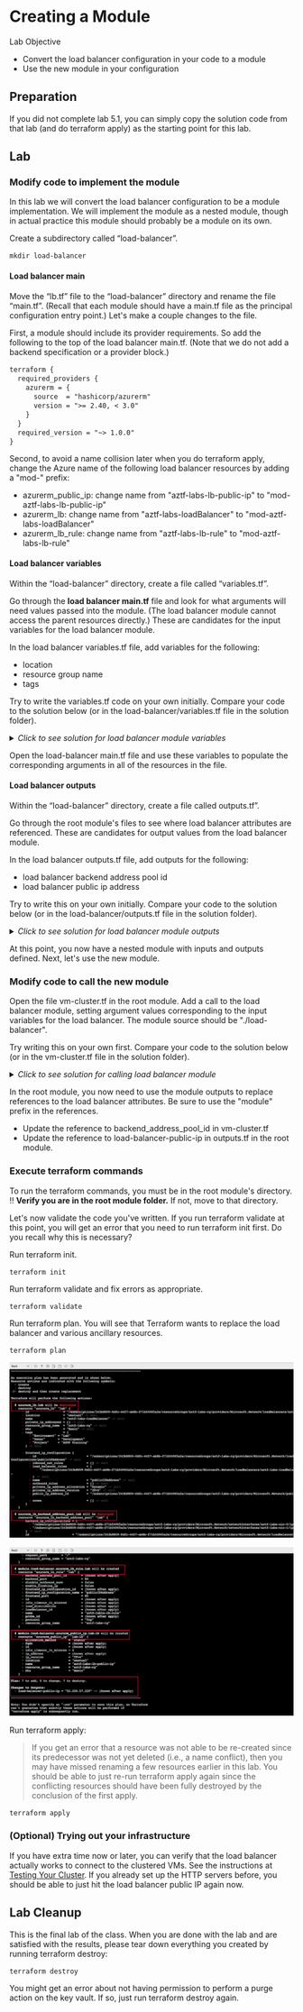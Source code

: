 # Creating a Module

Lab Objective
- Convert the load balancer configuration in your code to a module
- Use the new module in your configuration

## Preparation

If you did not complete lab 5.1, you can simply copy the solution code from that lab (and do terraform apply) as the starting point for this lab.

## Lab

### Modify code to implement the module

In this lab we will convert the load balancer configuration to be a module implementation.  We will implement the module as a nested module, though in actual practice this module should probably be a module on its own.

Create a subdirectory called “load-balancer”.
```
mkdir load-balancer
```

#### Load balancer main

Move the “lb.tf” file to the “load-balancer” directory and rename the file “main.tf”.  (Recall that each module should have a main.tf file as the principal configuration entry point.)  Let's make a couple changes to the file.

First, a module should include its provider requirements.  So add the following to the top of the load balancer main.tf.  (Note that we do not add a backend specification or a provider block.)
```
terraform {
  required_providers {
    azurerm = {
      source  = "hashicorp/azurerm"
      version = ">= 2.40, < 3.0"
    }
  }
  required_version = "~> 1.0.0"
}
```

Second, to avoid a name collision later when you do terraform apply, change the Azure name of the following load balancer resources by adding a "mod-" prefix:
  * azurerm_public_ip:  change name from "aztf-labs-lb-public-ip" to "mod-aztf-labs-lb-public-ip"
  * azurerm_lb: change name from "aztf-labs-loadBalancer" to "mod-aztf-labs-loadBalancer"
  * azurerm_lb_rule:  change name from "aztf-labs-lb-rule" to "mod-aztf-labs-lb-rule"

#### Load balancer variables

Within the “load-balancer” directory, create a file called “variables.tf”.

Go through the **load balancer main.tf** file and look for what arguments will need values passed into the module.  (The load balancer module cannot access the parent resources directly.)  These are candidates for the input variables for the load balancer module.

In the load balancer variables.tf file, add variables for the following:
  * location
  * resource group name
  * tags

Try to write the variables.tf code on your own initially. Compare your code to the solution below (or in the load-balancer/variables.tf file in the solution folder).

<details>

 _<summary>Click to see solution for load balancer module variables</summary>_

```
variable "location" {
  type = string
}

variable "resource_group_name" {
  type = string
}

variable "tags" {
  type = map(string)
}
```
</details>

Open the load-balancer main.tf file and use these variables to populate the corresponding arguments in all of the resources in the file.

#### Load balancer outputs

Within the “load-balancer” directory, create a file called outputs.tf”.

Go through the root module's files to see where load balancer attributes are referenced.  These are candidates for output values from the load balancer module.

In the load balancer outputs.tf file, add outputs for the following:
  * load balancer backend address pool id
  * load balancer public ip address

Try to write this on your own initially.  Compare your code to the solution below (or in the load-balancer/outputs.tf file in the solution folder).

<details>

 _<summary>Click to see solution for load balancer module outputs</summary>_

```
output "backend_address_pool_id" {
  value = azurerm_lb_backend_address_pool.lab.id
}

output "public_ip_address" {
  value = azurerm_public_ip.lab-lb.ip_address
}
```
</details>

At this point, you now have a nested module with inputs and outputs defined.  Next, let's use the new module.

### Modify code to call the new module

Open the file vm-cluster.tf in the root module.  Add a call to the load balancer module, setting argument values corresponding to the input variables for the load balancer.  The module source should be "./load-balancer".

Try writing this on your own first. Compare your code to the solution below (or in the vm-cluster.tf file in the solution folder).

<details>

 _<summary>Click to see solution for calling load balancer module</summary>_

```
module "load-balancer" {
  source = "./load-balancer"

  location            = local.region
  resource_group_name = azurerm_resource_group.lab.name
  tags                = local.common_tags
}
```
</details>

In the root module, you now need to use the module outputs to replace references to the load balancer attributes.  Be sure to use the "module" prefix in the references.

* Update the reference to backend_address_pool_id in vm-cluster.tf
* Update the reference to load-balancer-public-ip in outputs.tf in the root module.

### Execute terraform commands

To run the terraform commands, you must be in the root module's directory.  :bangbang: **Verify you are in the root module folder.**  If not, move to that directory.

Let's now validate the code you've written.  If you run terraform validate at this point, you will get an error that you need to run terraform init first.  Do you recall why this is necessary?

Run terraform init.
```
terraform init
```

Run terraform validate and fix errors as appropriate.
```
terraform validate
```

Run terraform plan. You will see that Terraform wants to replace the load balancer and various ancillary resources.
```
terraform plan
```

![Terraform Plan - LB Module](./images/tf-plan-lb-module1.png "Terraform Plan - LB Module")

![Terraform Plan - LB Module](./images/tf-plan-lb-module2.png "Terraform Plan - LB Module")


Run terraform apply:
> If you get an error that a resource was not able to be re-created since its predecessor was not yet deleted (i.e., a name conflict), then you may have missed renaming a few resources earlier in this lab.  You should be able to just re-run terraform apply again since the conflicting resources should have been fully destroyed by the conclusion of the first apply.
```
terraform apply
```

### (Optional) Trying out your infrastructure

If you have extra time now or later, you can verify that the load balancer actually works to connect to the clustered VMs.  See the instructions at [Testing Your Cluster](../optional-material/testing_your_cluster.md).  If you already set up the HTTP servers before, you should be able to just hit the load balancer public IP again now.

## Lab Cleanup

This is the final lab of the class.  When you are done with the lab and are satisfied with the results, please tear down everything you created by running terraform destroy:
```
terraform destroy
```

You might get an error about not having permission to perform a purge action on the key vault.  If so, just run terraform destroy again.
